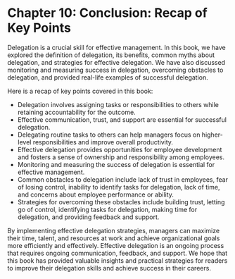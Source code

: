 Chapter 10: Conclusion: Recap of Key Points
===========================================

Delegation is a crucial skill for effective management. In this book, we have explored the definition of delegation, its benefits, common myths about delegation, and strategies for effective delegation. We have also discussed monitoring and measuring success in delegation, overcoming obstacles to delegation, and provided real-life examples of successful delegation.

Here is a recap of key points covered in this book:

* Delegation involves assigning tasks or responsibilities to others while retaining accountability for the outcome.
* Effective communication, trust, and support are essential for successful delegation.
* Delegating routine tasks to others can help managers focus on higher-level responsibilities and improve overall productivity.
* Effective delegation provides opportunities for employee development and fosters a sense of ownership and responsibility among employees.
* Monitoring and measuring the success of delegation is essential for effective management.
* Common obstacles to delegation include lack of trust in employees, fear of losing control, inability to identify tasks for delegation, lack of time, and concerns about employee performance or ability.
* Strategies for overcoming these obstacles include building trust, letting go of control, identifying tasks for delegation, making time for delegation, and providing feedback and support.

By implementing effective delegation strategies, managers can maximize their time, talent, and resources at work and achieve organizational goals more efficiently and effectively. Effective delegation is an ongoing process that requires ongoing communication, feedback, and support. We hope that this book has provided valuable insights and practical strategies for readers to improve their delegation skills and achieve success in their careers.
